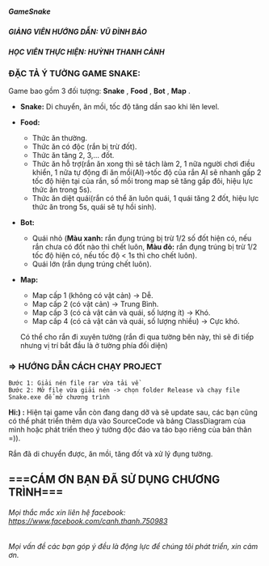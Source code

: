 ##### GameSnake
##### GIẢNG VIÊN HƯỚNG DẪN: VŨ ĐÌNH BẢO
##### HỌC VIÊN THỰC HIỆN: HUỲNH THANH CẢNH

### ĐẶC TẢ Ý TƯỞNG GAME SNAKE:
   Game bao gồm 3 đối tượng: **Snake** , **Food** , **Bot** , **Map** .
   - **Snake:** Di chuyển, ăn mồi, tốc độ tăng dần sao khi lên level.
   - **Food:** 
      - Thức ăn thường.
      - Thức ăn có độc (rắn bị trừ đốt).
      - Thức ăn tăng 2, 3,... đốt.
      - Thức ăn hỗ trợ(rắn ăn xong thì sẽ tách làm 2, 1 nữa người chơi điều khiển, 1 nữa tự động
				đi ăn mồi(AI)->tốc độ của rắn AI sẽ nhanh gấp 2 tốc độ hiện tại của rắn, 
				số mồi trong map sẽ tăng gấp đôi, hiệu lực thức ăn trong 5s).
      - Thức ăn diệt quái(rắn có thể ăn luôn quái, 1 quái tăng 2 đốt, hiệu lực thức ăn trong 5s,
				quái sẽ tự hồi sinh).
   - **Bot:** 
      - Quái nhỏ (**Màu xanh:** rắn đụng trúng bị trừ 1/2 số đốt hiện có, nếu rắn chưa có đốt nào thì
        chết luôn, **Màu đỏ:** rắn đụng trúng bị trừ 1/2 tốc độ hiện có, nếu tốc độ < 1s thì cho
        chết luôn).
      - Quái lớn (rắn dụng trúng chết luôn).
   - **Map:**
      - Map cấp 1 (không có vật cản) -> Dễ.
      - Map cấp 2 (có vật cản) -> Trung Bình.
      - Map cấp 3 (có cả vật cản và quái, số lượng ít) -> Khó.
      - Map cấp 4 (có cả vật cản và quái, số lượng nhiều) -> Cực khó.
      
      Có thể cho rắn đi xuyên tường (rắn đi qua tường bên này, thì sẽ đi tiếp nhưng vị trí bắt
		  đầu là ở tường phía đối diện)

### => HƯỚNG DẪN CÁCH CHẠY PROJECT
	Bước 1: Giải nén file rar vừa tải về
	Bước 2: Mở file vừa giải nén -> chọn folder Release và chạy file Snake.exe để mở chương trình
  
**Hi:) :** Hiện tại game vẫn còn đang dang dỡ và sẽ update sau, các bạn cũng có thể phát triển thêm dựa
vào SourceCode và bảng ClassDiagram của mình hoặc phát triển theo ý tưởng độc đáo va táo bạo riêng của
bản thân =)).

Rắn đã di chuyển được, ăn mồi, tăng đốt và xử lý đụng tường.

## ===CÁM ƠN BẠN ĐÃ SỬ DỤNG CHƯƠNG TRÌNH===
###### Mọi thắc mắc xin liên hệ facebook: https://www.facebook.com/canh.thanh.750983
###### Mọi vấn đề các bạn góp ý đều là động lực để chúng tôi phát triển, xin cảm ơn.
